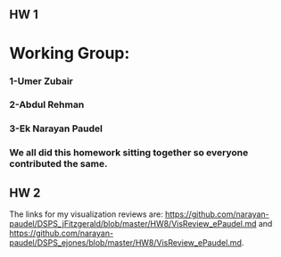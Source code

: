## HW 1

# Working Group:
### 1-Umer Zubair
### 2-Abdul Rehman
### 3-Ek Narayan Paudel

### We all did this homework sitting together so everyone contributed the same.

## HW 2

The links for my visualization reviews are:
https://github.com/narayan-paudel/DSPS_jFitzgerald/blob/master/HW8/VisReview_ePaudel.md 
and https://github.com/narayan-paudel/DSPS_ejones/blob/master/HW8/VisReview_ePaudel.md.
